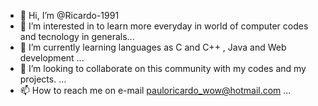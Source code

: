 - 👋 Hi, I’m @Ricardo-1991
- 👀 I’m interested in to learn more everyday in world of computer codes and tecnology in generals...
- 🌱 I’m currently learning languages as C and C++ , Java and Web development ...
- 💞️ I’m looking to collaborate on this community with my codes and my projects. ...
- 📫 How to reach me on e-mail pauloricardo_wow@hotmail.com ...

<!---
Ricardo-1991/Ricardo-1991 is a ✨ special ✨ repository because its `README.md` (this file) appears on your GitHub profile.
You can click the Preview link to take a look at your changes.
--->
